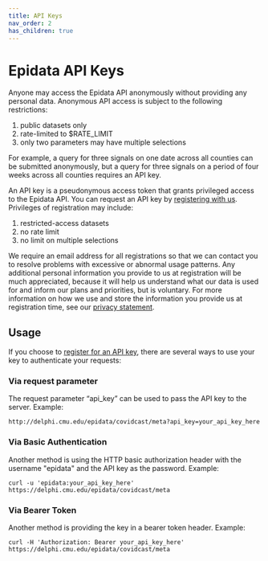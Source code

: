 ```yaml
---
title: API Keys
nav_order: 2
has_children: true
---
```


# Epidata API Keys

Anyone may access the Epidata API anonymously without providing any personal
data. Anonymous API access is subject to the following restrictions:

1. public datasets only
1. rate-limited to $RATE_LIMIT
1. only two parameters may have multiple selections

For example, a query for three signals on one date across all counties can be
submitted anonymously, but a query for three signals on a period of four weeks
across all counties requires an API key. 

An API key is a pseudonymous access token that grants privileged access to the
Epidata API. You can request an API key by 
[registering with us](https://forms.gle/hkBr5SfQgxguAfEt7).
Privileges of registration may include:

1. restricted-access datasets
1. no rate limit
1. no limit on multiple selections

We require an email address for all registrations so that we can contact you to
resolve problems with excessive or abnormal usage patterns. Any additional
personal information you provide to us at registration will be much appreciated,
because it will help us understand what our data is used for and inform our
plans and priorities, but is voluntary. For more information on how we use and
store the information you provide us at registration time, see our
[privacy statement](api/privacy_statement.md).

## Usage

If you choose to [register for an API key](https://forms.gle/hkBr5SfQgxguAfEt7), 
there are several ways to use your key to authenticate your requests:

### Via request parameter

The request parameter “api_key” can be used to pass the API key to the server.
Example:

    http://delphi.cmu.edu/epidata/covidcast/meta?api_key=your_api_key_here

### Via Basic Authentication

Another method is using the HTTP basic authorization header with the username
"epidata" and the API key as the password. Example:

```
curl -u 'epidata:your_api_key_here' https://delphi.cmu.edu/epidata/covidcast/meta
```

### Via Bearer Token

Another method is providing the key in a bearer token header. Example:

```
curl -H 'Authorization: Bearer your_api_key_here' https://delphi.cmu.edu/epidata/covidcast/meta
```
